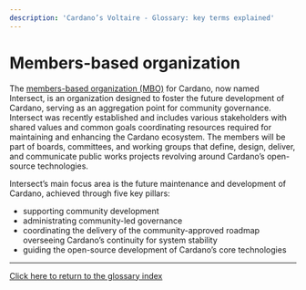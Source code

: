 ```yaml
---
description: 'Cardano’s Voltaire - Glossary: key terms explained'
---
```


# Members-based organization

The [members-based organization (MBO)](https://www.intersectmbo.org/) for Cardano, now named Intersect, is an organization designed to foster the future development of Cardano, serving as an aggregation point for community governance. Intersect was recently established and includes various stakeholders with shared values and common goals coordinating resources required for maintaining and enhancing the Cardano ecosystem. The members will be part of boards, committees, and working groups that define, design, deliver, and communicate public works projects revolving around Cardano’s open-source technologies.&#x20;

Intersect’s main focus area is the future maintenance and development of Cardano, achieved through five key pillars:&#x20;

* supporting community development
* administrating community-led governance
* coordinating the delivery of the community-approved roadmap overseeing Cardano’s continuity for system stability
* guiding the open-source development of Cardano’s core technologies

***

[Click here to return to the glossary index](../../../cardano/cardano-governance/key-terms/general-glossary/)
